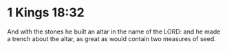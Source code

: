 # 1 Kings 18:32

And with the stones he built an altar in the name of the LORD: and he made a trench about the altar, as great as would contain two measures of seed.
